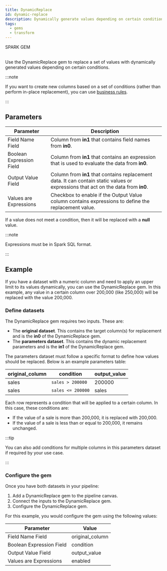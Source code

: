 ```yaml
---
title: DynamicReplace
id: dynamic-replace
description: Dynamically generate values depending on certain conditions
tags:
  - gems
  - transform
---
```


<span class="badge">SPARK GEM</span><br /><br />

Use the DynamicReplace gem to replace a set of values with dynamically generated values depending on certain conditions.

:::note

If you want to create new columns based on a set of conditions (rather than perform in-place replacement), you can use [business rules](docs/Spark/functions/business-rules-engine/business-rules-engine.md).

:::

## Parameters

| Parameter                | Description                                                                                                                        |
| ------------------------ | ---------------------------------------------------------------------------------------------------------------------------------- |
| Field Name Field         | Column from **in1** that contains field names from **in0**.                                                                        |
| Boolean Expression Field | Column from **in1** that contains an expression that is used to evaluate the data from **in0**.                                    |
| Output Value Field       | Column from **in1** that contains replacement data. It can contain static values or expressions that act on the data from **in0**. |
| Values are Expressions   | Checkbox to enable if the Output Value column contains expressions to define the replacement value.                                |

If a value does not meet a condition, then it will be replaced with a **null** value.

:::note

Expressions must be in Spark SQL format.

:::

## Example

If you have a dataset with a numeric column and need to apply an upper limit to its values dynamically, you can use the DynamicReplace gem. In this example, any value in a certain column over 200,000 (like 250,000) will be replaced with the value 200,000.

### Define datasets

The DynamicReplace gem requires two inputs. These are:

- The **original dataset**. This contains the target column(s) for replacement and is the **in0** of the DynamicReplace gem.
- The **parameters dataset**. This contains the dynamic replacement parameters and is the **in1** of the DynamicReplace gem.

The parameters dataset must follow a specific format to define how values should be replaced. Below is an example parameters table:

| original_column | condition         | output_value |
| --------------- | ----------------- | ------------ |
| sales           | `sales > 200000`  | 200000       |
| sales           | `sales <= 200000` | sales        |

Each row represents a condition that will be applied to a certain column. In this case, these conditions are:

- If the value of a sale is more than 200,000, it is replaced with 200,000.
- If the value of a sale is less than or equal to 200,000, it remains unchanged.

:::tip

You can also add conditions for multiple columns in this parameters dataset if required by your use case.

:::

### Configure the gem

Once you have both datasets in your pipeline:

1. Add a DynamicReplace gem to the pipeline canvas.
1. Connect the inputs to the DynamicReplace gem.
1. Configure the DynamicReplace gem.

For this example, you would configure the gem using the following values:

| Parameter                | Value           |
| ------------------------ | --------------- |
| Field Name Field         | original_column |
| Boolean Expression Field | condition       |
| Output Value Field       | output_value    |
| Values are Expressions   | enabled         |
